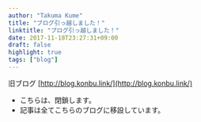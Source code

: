 ```yaml
---
author: "Takuma Kume"
title: "ブログ引っ越しました！"
linktitle: "ブログ引っ越しました！"
date: 2017-11-18T23:27:31+09:00
draft: false
highlight: true
tags: ["blog"]
---
```


旧ブログ [http://blog.konbu.link/](http://blog.konbu.link/)

- こちらは、閉鎖します。
- 記事は全てこちらのブログに移設しています。
